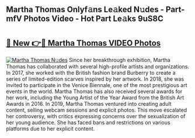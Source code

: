 ## Martha Thomas Onlyf𝚊ns Le𝚊ked N𝚞des - Part-mfV Photos Video - Hot Part Le𝚊ks 9uS8C

# <h2><a href="http://ab36817.deff.icu/?id=Martha+Thomas">🔗 New 👉🔴 Martha Thomas VIDEO Photos</a></h2>

[![Martha Thomas N𝚞des](https://i.imgur.com/rIISA9y.gif)](http://ab36817.deff.icu/?id=Martha+Thomas)
Since her breakthrough exhibition, Martha Thomas has collaborated with several high-profile artists and organizations. In 2017, she worked with the British fashion brand Burberry to create a series of limited-edition scarves inspired by her artwork. In 2018, she was invited to participate in the Venice Biennale, one of the most prestigious art events in the world. Martha Thomas has also received several awards for her work, including the Young Artist of the Year Award from the British Art Awards in 2016. In 2019, Martha Thomas ventured into creating adult content, selling webcam sessions and explicit photos. This move escalated her controversy, with critics expressing concerns over the sexualization of her young audience. She has faced bans and restrictions on various platforms due to her explicit content.
